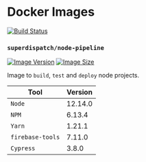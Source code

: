 # Docker Images

[![Build Status](https://travis-ci.com/superdispatch/docker-images.svg?branch=master)](https://travis-ci.com/superdispatch/docker-images)


### `superdispatch/node-pipeline`

[![Image Version](https://images.microbadger.com/badges/version/superdispatch/node-pipeline.svg)](https://hub.docker.com/r/superdispatch/node-pipeline "Image Version")
[![Image Size](https://images.microbadger.com/badges/image/superdispatch/node-pipeline.svg)](https://hub.docker.com/r/superdispatch/node-pipeline "Image Size")

Image to `build`, `test` and `deploy` node projects.

| Tool               | Version    |
| ------------------ | ---------- |
| `Node`             | 12.14.0    |
| `NPM`              | 6.13.4     |
| `Yarn`             | 1.21.1     |
| `firebase-tools`   | 7.11.0     |
| `Cypress`          | 3.8.0      |
